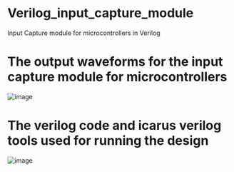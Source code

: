 # Verilog_input_capture_module
Input Capture module for microcontrollers in Verilog
# The output waveforms for the input capture module for microcontrollers 
![image](https://user-images.githubusercontent.com/41202066/179388859-e2d0b802-cd0f-4bf2-90f6-b7b8b89878ab.png)

# The verilog code and icarus verilog tools used for running the design
![image](https://user-images.githubusercontent.com/41202066/179388907-c259fcb6-56d0-4e6c-b82a-a29f772a9e40.png)
